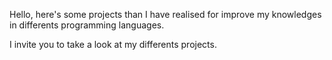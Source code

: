 Hello, here's some projects than I have realised for improve my knowledges in differents programming languages.

I invite you to take a look at my differents projects.